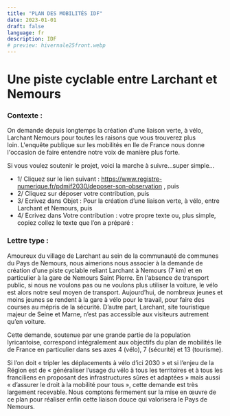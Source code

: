 ```yaml
---
title: "PLAN DES MOBILITÉS IDF"
date: 2023-01-01
draft: false
language: fr
description: IDF
# preview: hivernale25front.webp
---
```

# Une piste cyclable entre Larchant et Nemours

### Contexte : 
On demande depuis longtemps la création d'une liaison verte, à vélo, Larchant Nemours pour toutes les raisons que vous trouverez plus loin. L'enquête publique sur les mobilités en Ile de France nous donne l'occasion de faire entendre notre voix de manière plus forte.

Si vous voulez soutenir le projet, voici la marche à suivre...super simple…
- 1/ Cliquez sur le lien suivant : https://www.registre-numerique.fr/pdmif2030/deposer-son-observation , puis
- 2/ Cliquez sur déposer votre contribution, puis
- 3/ Ecrivez dans Objet : Pour la création d’une liaison verte, à vélo, entre Larchant et Nemours, puis
- 4/ Ecrivez dans Votre contribution : votre propre texte ou, plus simple, copiez collez le texte que l’on a préparé :

### Lettre type :
Amoureux du village de Larchant au sein de la communauté de communes du Pays de Nemours, nous aimerions nous associer à la demande de création d’une piste cyclable reliant Larchant à Nemours (7 km) et en particulier à la gare de Nemours Saint Pierre.
En l'absence de transport public, si nous ne voulons pas ou ne voulons plus utiliser la voiture, le vélo est alors notre seul moyen de transport.
Aujourd’hui, de nombreux jeunes et moins jeunes se rendent à la gare à vélo pour le travail, pour faire des courses au mépris de la sécurité. 
D’autre part, Larchant, site touristique majeur de Seine et Marne, n’est pas accessible aux visiteurs autrement qu’en voiture.

Cette demande, soutenue par une grande partie de la population lyricantoise, correspond intégralement aux objectifs du plan de mobilités Ile de France en particulier dans ses axes 4 (vélo), 7 (sécurité) et 13 (tourisme).

Si l’on doit « tripler les déplacements à vélo d’ici 2030 » et si l’enjeu de la Région est de « généraliser l’usage du vélo à tous les territoires et à tous les franciliens en proposant des infrastructures sûres et adaptées » mais aussi « d’assurer le droit à la mobilité pour tous », cette demande est très largement recevable. 
Nous comptons fermement sur la mise en œuvre de ce plan pour réaliser enfin cette liaison douce qui valorisera le Pays de Nemours.